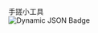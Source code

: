 手搓小工具  
![Dynamic JSON Badge](https://img.shields.io/badge/dynamic/json?url=https%3A%2F%2Fapi.bilibili.com%2Fx%2Frelation%2Fstat%3Fvmid%3D11748742&query=data.follower&style=flat&logo=bilibili&logoColor=white&label=bilibili%20fans&labelColor=%23F37697)

